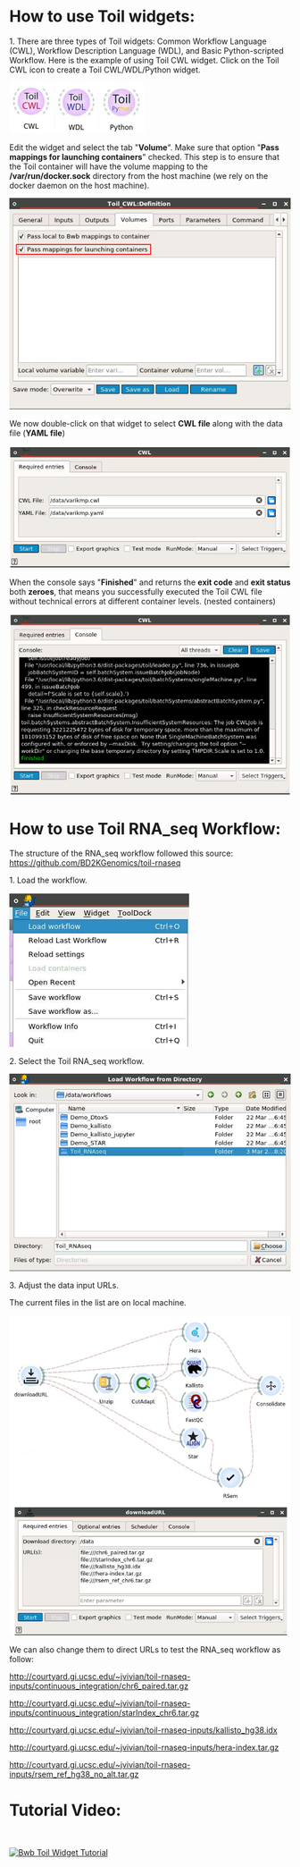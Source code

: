 # How to use Toil widgets:

1\. There are three types of Toil widgets: Common Workflow Language (CWL), Workflow Description Language (WDL), and Basic Python-scripted Workflow. Here is the example of using Toil CWL widget. Click on the Toil CWL icon to create a Toil CWL/WDL/Python widget.

![](./toil_widgets/toil_cwl_widget.png) ![](./toil_widgets/toil_wdl_widget.png) ![](./toil_widgets/toil_py_widget.png)

Edit the widget and select the tab "**Volume**". Make sure that option "**Pass mappings for launching containers**" checked. This step is to ensure that the Toil container will have the volume mapping to the **/var/run/docker.sock** directory from the host machine (we rely on the docker daemon on the host machine).

![](./toil_widgets/volume_mapping.png)

We now double-click on that widget to select **CWL file** along with the data file (**YAML file**)

![](./toil_widgets/toil_cwl_config.png)

When the console says "**Finished**" and returns the **exit code** and **exit status** both **zeroes**, that means you successfully executed the Toil CWL file without technical errors at different container levels. (nested containers)

![](./toil_widgets/toil_cwl_output.png)

# How to use Toil RNA_seq Workflow:

The structure of the RNA_seq workflow followed this source: https://github.com/BD2KGenomics/toil-rnaseq

1\. Load the workflow.

![](./toil_widgets/load_workflow.png)

2\. Select the Toil RNA_seq workflow.

![](./toil_widgets/select_workflow.png)

3\. Adjust the data input URLs.

The current files in the list are on local machine.

![](./toil_widgets/adjust_data.png)

We can also change them to direct URLs to test the RNA_seq workflow as follow:

http://courtyard.gi.ucsc.edu/~jvivian/toil-rnaseq-inputs/continuous_integration/chr6_paired.tar.gz

http://courtyard.gi.ucsc.edu/~jvivian/toil-rnaseq-inputs/continuous_integration/starIndex_chr6.tar.gz

http://courtyard.gi.ucsc.edu/~jvivian/toil-rnaseq-inputs/kallisto_hg38.idx

http://courtyard.gi.ucsc.edu/~jvivian/toil-rnaseq-inputs/hera-index.tar.gz

http://courtyard.gi.ucsc.edu/~jvivian/toil-rnaseq-inputs/rsem_ref_hg38_no_alt.tar.gz

# Tutorial Video:

![]()

[![Bwb Toil Widget Tutorial](http://i3.ytimg.com/vi/sli9Zc5bAsE/hqdefault.jpg)](https://www.youtube.com/watch?v=sli9Zc5bAsE)